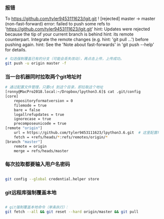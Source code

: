 
### 报错

To https://github.com/tyler9453111623/lgit.git
 ! [rejected]        master -> master (non-fast-forward)
error: failed to push some refs to 'https://github.com/tyler9453111623/lgit.git'
hint: Updates were rejected because the tip of your current branch is behind
hint: its remote counterpart. Integrate the remote changes (e.g.
hint: 'git pull ...') before pushing again.
hint: See the 'Note about fast-forwards' in 'git push --help' for details.

```bash
# 勾选强制覆盖已有的分支（可能会丢失改动），再点击上传，上传成功。
git push -u origin master -f 

```

### 当一台机器同时拉取两个git地址时

```bash
# 通过配置文件管理，只要cd 到这个目录，即拉取这个地址
[ronny@MacPro2018.local:~/Dropbox/lpython3.6]$ cat .git/config
[core]
    repositoryformatversion = 0
    filemode = true
    bare = false
    logallrefupdates = true
    ignorecase = true
    precomposeunicode = true
[remote "origin"]
    url = https://github.com/tyler9453111623/lpython3.6.git  # 这里配置地址
    fetch = +refs/heads/*:refs/remotes/origin/*
[branch "master"]
    remote = origin
    merge = refs/heads/master
```

### 每次拉取都要输入用户名密码
```bash

git config --global credential.helper store

```

### git远程库强制覆盖本地
```bash

# git强制覆盖本地命令（单条执行）：
git fetch --all && git reset --hard origin/master && git pull

```


